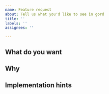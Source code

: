 ```yaml
---
name: Feature request
about: Tell us what you'd like to see in gord
title: ''
labels: ''
assignees: ''

---
```


## What do you want

<!-- A proper explanation from A-Z try to think about everything you can. -->

## Why

<!-- Why do you think this Feature would benefit Gord? -->

## Implementation hints

<!-- Have tips or thoughts on a possible implementation? Put em here! -->
